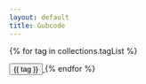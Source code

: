 ```yaml
---
layout: default
title: Gubcode
---
```

<!-- this is the tags page -->

{% for tag in collections.tagList %}

<!-- tag buttons -->
<span>
    <a href="/tags/{{ tag }}"><button class=" dark:bg-gray-600 bg-gray-400 hover:bg-indigo-500 dark:hover:bg-indigo-500  text-white font-semibold py-2 px-4 border border-gray-400 rounded shadow mr-6 mb-4">
        {{ tag }}
    </button>
    </a>
</span>
{% endfor %}
